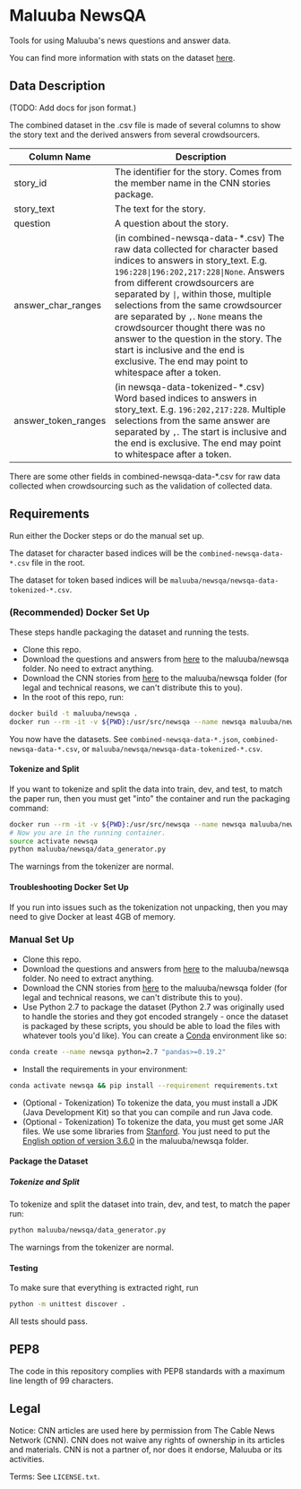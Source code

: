# Maluuba NewsQA
Tools for using Maluuba's news questions and answer data.

You can find more information with stats on the dataset [here][maluuba_newsqa].

## Data Description

(TODO: Add docs for json format.)

The combined dataset in the .csv file is made of several columns to show the story text and the derived answers from several crowdsourcers.

Column Name | Description
--- | ---
story_id | The identifier for the story. Comes from the member name in the CNN stories package.
story_text | The text for the story.
question | A question about the story.
answer_char_ranges | (in combined-newsqa-data-*.csv) The raw data collected for character based indices to answers in story_text. E.g. `196:228\|196:202,217:228\|None`. Answers from different crowdsourcers are separated by `\|`, within those, multiple selections from the same crowdsourcer are separated by `,`.  `None` means the crowdsourcer thought there was no answer to the question in the story. The start is inclusive and the end is exclusive. The end may point to whitespace after a token. | Note that the `\` isn't actually in the data, it's just in this README so that it displays nicely on GitHub.
answer_token_ranges | (in newsqa-data-tokenized-*.csv) Word based indices to answers in story_text. E.g. `196:202,217:228`. Multiple selections from the same answer are separated by `,`. The start is inclusive and the end is exclusive. The end may point to whitespace after a token.

There are some other fields in combined-newsqa-data-*.csv for raw data collected when crowdsourcing such as the validation of collected data.

## Requirements

Run either the Docker steps or do the manual set up.

The dataset for character based indices will be the `combined-newsqa-data-*.csv` file in the root.

The dataset for token based indices will be `maluuba/newsqa/newsqa-data-tokenized-*.csv`.

### (Recommended) Docker Set Up
These steps handle packaging the dataset and running the tests.

* Clone this repo.
* Download the questions and answers from [here][maluuba_newsqa_dl] to the maluuba/newsqa folder. No need to extract anything.
* Download the CNN stories from [here][cnn_stories] to the maluuba/newsqa folder (for legal and technical reasons, we can't distribute this to you).
* In the root of this repo, run:
```bash
docker build -t maluuba/newsqa .
docker run --rm -it -v ${PWD}:/usr/src/newsqa --name newsqa maluuba/newsqa
```

You now have the datasets.  See `combined-newsqa-data-*.json`, `combined-newsqa-data-*.csv`, or `maluuba/newsqa/newsqa-data-tokenized-*.csv`.

#### Tokenize and Split
If you want to tokenize and split the data into train, dev, and test, to match the paper run, then you must get "into" the container and run the packaging command:
```bash
docker run --rm -it -v ${PWD}:/usr/src/newsqa --name newsqa maluuba/newsqa /bin/bash
# Now you are in the running container.
source activate newsqa
python maluuba/newsqa/data_generator.py
```
The warnings from the tokenizer are normal.

#### Troubleshooting Docker Set Up
If you run into issues such as the tokenization not unpacking, then you may need to give Docker at least 4GB of memory.

### Manual Set Up
* Clone this repo.
* Download the questions and answers from [here][maluuba_newsqa_dl] to the maluuba/newsqa folder. No need to extract anything.
* Download the CNN stories from [here][cnn_stories] to the maluuba/newsqa folder (for legal and technical reasons, we can't distribute this to you).
* Use Python 2.7 to package the dataset (Python 2.7 was originally used to handle the stories and they got encoded strangely - once the dataset is packaged by these scripts, you should be able to load the files with whatever tools you'd like). You can create a [Conda][conda] environment like so:
```bash
conda create --name newsqa python=2.7 "pandas>=0.19.2"
```
* Install the requirements in your environment:
```bash
conda activate newsqa && pip install --requirement requirements.txt
```
* (Optional - Tokenization) To tokenize the data, you must install a JDK (Java Development Kit) so that you can compile and run Java code.
* (Optional - Tokenization) To tokenize the data, you must get some JAR files. We use some libraries from [Stanford][stanford_tagger]. You just need to put the [English option of version 3.6.0][stanford_zip_3.6.0] in the maluuba/newsqa folder.

#### Package the Dataset

##### Tokenize and Split
To tokenize and split the dataset into train, dev, and test, to match the paper run:
```sh
python maluuba/newsqa/data_generator.py
```

The warnings from the tokenizer are normal.

#### Testing
To make sure that everything is extracted right, run
```bash
python -m unittest discover .
```
All tests should pass.

[conda]: https://conda.io/miniconda.html
[cnn_stories]: http://cs.nyu.edu/~kcho/DMQA/
[maluuba_newsqa]: https://datasets.maluuba.com/NewsQA
[maluuba_newsqa_dl]: https://datasets.maluuba.com/NewsQA/dl
[stanford_tagger]: http://nlp.stanford.edu/software/tagger.html
[stanford_zip_3.6.0]: https://nlp.stanford.edu/software/stanford-postagger-2015-12-09.zip

## PEP8
The code in this repository complies with PEP8 standards with a maximum line length of 99 characters.

## Legal

Notice:  CNN articles are used here by permission from The Cable News Network (CNN).  CNN does not waive any rights of ownership in its articles and materials.  CNN is not a partner of, nor does it endorse, Maluuba or its activities.

Terms: See `LICENSE.txt`.
